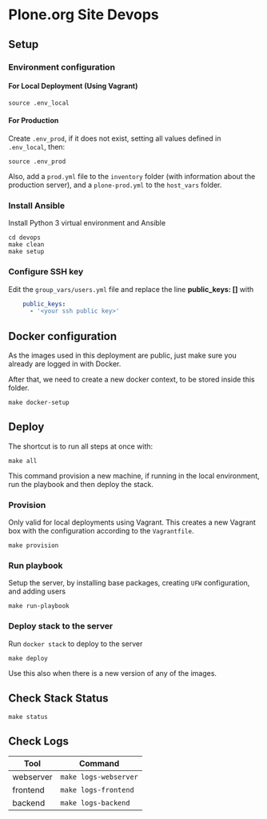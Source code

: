 # Plone.org Site Devops

## Setup

### Environment configuration
#### For Local Deployment (Using Vagrant)

```shell
source .env_local
```
#### For Production

Create `.env_prod`, if it does not exist, setting all values defined in `.env_local`, then:

```shell
source .env_prod
```

Also, add a `prod.yml` file to the `inventory` folder (with information about the production server), and a `plone-prod.yml` to the `host_vars` folder.

### Install Ansible

Install Python 3 virtual environment and Ansible

```shell
cd devops
make clean
make setup
```

### Configure SSH key

Edit the `group_vars/users.yml` file and replace the line **public_keys: []** with

```yaml
    public_keys:
      - '<your ssh public key>'

```

## Docker configuration

As the images used in this deployment are public, just make sure you already are logged in with Docker.

After that, we need to create a new docker context, to be stored inside this folder.

```shell
make docker-setup
```

## Deploy

The shortcut is to run all steps at once with:

```shell
make all
```

This command provision a new machine, if running in the local environment, run the playbook and then deploy the stack.
### Provision

Only valid for local deployments using Vagrant. This creates a new Vagrant box with the configuration according to the `Vagrantfile`.

```shell
make provision
```

### Run playbook

Setup the server, by installing base packages, creating `UFW` configuration, and adding users

```shell
make run-playbook
```

### Deploy stack to the server

Run `docker stack` to deploy to the server

```shell
make deploy
```

Use this also when there is a new version of any of the images.

## Check Stack Status

```shell
make status
```

## Check Logs

|Tool|Command|
|-|-|
|webserver|`make logs-webserver`|
|frontend|`make logs-frontend`|
|backend|`make logs-backend`|
